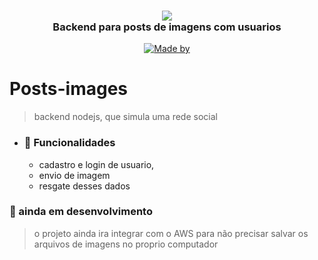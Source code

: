 <h3 align="center">
  <img src="https://img.icons8.com/color/144/000000/share.png"/>
  <br/>
  <b>Backend para posts de imagens com usuarios</b>
</h3>

<p align="center">
  <a href="http://github.com/Ryannnkl">
    <img alt="Made by" src="https://img.shields.io/badge/Made%20by-Ryann-blue">
  </a>
</p>

# Posts-images

> backend nodejs, que simula uma rede social

- ### :hammer: Funcionalidades
  - cadastro e login de usuario,
  - envio de imagem
  - resgate desses dados

### :construction: ainda em desenvolvimento

> o projeto ainda ira integrar com o AWS para não precisar salvar os arquivos de imagens no proprio computador
